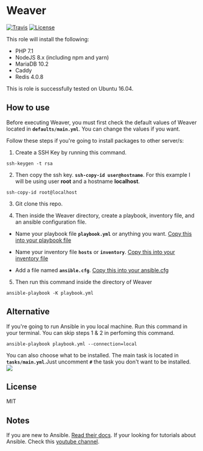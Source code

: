 # Weaver
[![Travis](https://img.shields.io/travis/rppf/weaver.svg?style=flat-square)](https://travis-ci.org/rppf/weaver)
[![License](https://img.shields.io/github/license/rppf/weaver.svg?style=flat-square)](LICENSE)

This role will install the following:

- PHP 7.1
- NodeJS 8.x (including npm and yarn)
- MariaDB 10.2
- Caddy
- Redis 4.0.8

This is role is successfully tested on Ubuntu 16.04.

## How to use
Before executing Weaver, you must first check the default values of Weaver located in **`defaults/main.yml`**. You can change the values if you want.

Follow these steps if you're going to install packages to other server/s:

1. Create a SSH Key by running this command.

```shell
ssh-keygen -t rsa
```

2. Then copy the ssh key. **`ssh-copy-id user@hostname`**. For this example I will be using user **root** and a hostname **localhost**.

```shell
ssh-copy-id root@localhost
```

3. Git clone this repo.

4. Then inside the Weaver directory, create a playbook, inventory file, and an ansible configuration file.

- Name your playbook file **`playbook.yml`** or anything you want. [Copy this into your playbook file](https://gist.github.com/rppf/86cb22d52b65add74f6b0a89162d2777 "Copy this into your playbook file")

- Name your inventory file **`hosts`** or **`inventory`**. [Copy this into your inventory file](https://gist.github.com/rppf/d82467a7dd36b784a945786d22cb10ab "Copy this into your inventory file")

- Add a file named **`ansible.cfg`**. [Copy this into your ansible.cfg](https://gist.github.com/rppf/1a33bb5d6baa381a18ac92831270bc3e "Copy this into your ansible.cfg")

5. Then run this command inside the directory of Weaver

```shell
ansible-playbook -K playbook.yml
```

## Alternative

If you're going to run Ansible in you local machine. Run this command in your terminal. You can skip steps 1 & 2 in perfoming this command.

```shell
ansible-playbook playbook.yml --connection=local
```

You can also choose what to be installed. The main task is located in **`tasks/main.yml`**.Just uncomment **`#`** the task you don't want to be installed.
![](https://i.imgur.com/MdFQC3X.png)

## License

MIT

## Notes

If you are new to Ansible. [Read their docs](https://docs.ansible.com/ansible/2.5/index.html "Read their docs").
If your looking for tutorials about Ansible. Check this [youtube channel](https://www.youtube.com/watch?v=icR-df2Olm8&list=PLFiccIuLB0OiWh7cbryhCaGPoqjQ62NpU "youtube channel").
